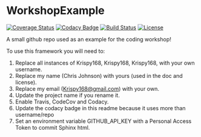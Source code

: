 # WorkshopExample

[![Coverage Status](https://codecov.io/gh/Krispy168/WorkshopExample/branch/master/graph/badge.svg)](https://codecov.io/gh/Krispy168/WorkshopExample)
[![Codacy Badge](https://api.codacy.com/project/badge/Grade/ea7ca374a79c4321952715a228a454f0)](https://www.codacy.com/app/Krispy168/WorkshopExample?utm_source=github.com&amp;utm_medium=referral&amp;utm_content=Krispy168/WorkshopExample&amp;utm_campaign=Badge_Grade)
[![Build Status](https://img.shields.io/travis/Krispy168/WorkshopExample.svg)](https://travis-ci.org/Krispy168/WorkshopExample)
[![License](http://img.shields.io/badge/license-MIT-blue.svg?style=flat)](https://github.com/Krispy168/abc/WorkshopExample/master/LICENSE)

A small github repo used as an example for the coding workshop!

To use this framework you will need to:

1. Replace all instances of Krispy168, Krispy168, Krispy168, with your own username.
2. Replace my name (Chris Johnson) with yours (used in the doc and license).
3. Replace my email (Krispy168@gmail.com) with your own.
3. Update the project name if you rename it.
4. Enable Travis, CodeCov and Codacy. 
5. Update the codacy badge in this readme because it uses more than username/repo
6. Set an environment variable GITHUB_API_KEY with a Personal Access Token to commit Sphinx html.